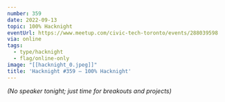 ```yaml
---
number: 359
date: 2022-09-13
topic: 100% Hacknight
eventUrl: https://www.meetup.com/civic-tech-toronto/events/288039598
via: online
tags:
  - type/hacknight
  - flag/online-only
image: "[[hacknight_0.jpeg]]"
title: 'Hacknight #359 – 100% Hacknight'
---
```


*(No speaker tonight; just time for breakouts and projects)*
